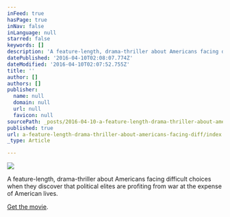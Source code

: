 ```yaml
---
inFeed: true
hasPage: true
inNav: false
inLanguage: null
starred: false
keywords: []
description: 'A feature-length, drama-thriller about Americans facing difficult choices when they discover that political elites are profiting from war at the expense of American lives.'
datePublished: '2016-04-10T02:08:07.774Z'
dateModified: '2016-04-10T02:07:52.755Z'
title: ''
author: []
authors: []
publisher:
  name: null
  domain: null
  url: null
  favicon: null
sourcePath: _posts/2016-04-10-a-feature-length-drama-thriller-about-americans-facing-diff.md
published: true
url: a-feature-length-drama-thriller-about-americans-facing-diff/index.html
_type: Article

---
```

![](https://the-grid-user-content.s3-us-west-2.amazonaws.com/58771e77-65f9-4e42-a00a-ee418da70a8a.jpg)

A feature-length, drama-thriller about Americans facing difficult choices when they discover that political elites are profiting from war at the expense of American lives.

[Get the movie][0].

[0]: https://gum.co/wEMV
